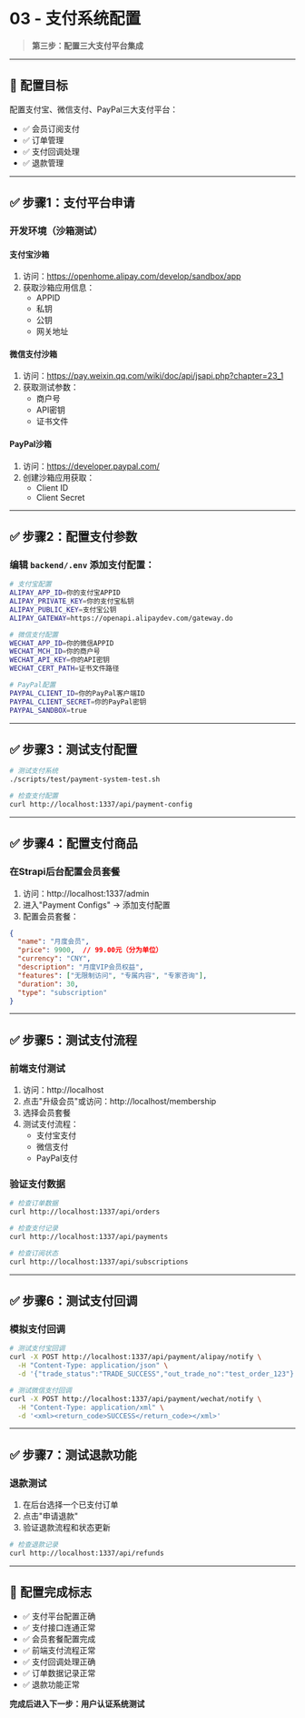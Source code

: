 # 03 - 支付系统配置

> **第三步：配置三大支付平台集成**

---

## 🎯 配置目标

配置支付宝、微信支付、PayPal三大支付平台：
- ✅ 会员订阅支付
- ✅ 订单管理
- ✅ 支付回调处理
- ✅ 退款管理

---

## ✅ 步骤1：支付平台申请

### 开发环境（沙箱测试）

#### 支付宝沙箱
1. 访问：https://openhome.alipay.com/develop/sandbox/app
2. 获取沙箱应用信息：
   - APPID
   - 私钥
   - 公钥
   - 网关地址

#### 微信支付沙箱
1. 访问：https://pay.weixin.qq.com/wiki/doc/api/jsapi.php?chapter=23_1
2. 获取测试参数：
   - 商户号
   - API密钥
   - 证书文件

#### PayPal沙箱
1. 访问：https://developer.paypal.com/
2. 创建沙箱应用获取：
   - Client ID
   - Client Secret

---

## ✅ 步骤2：配置支付参数

### 编辑 `backend/.env` 添加支付配置：

```bash
# 支付宝配置
ALIPAY_APP_ID=你的支付宝APPID
ALIPAY_PRIVATE_KEY=你的支付宝私钥
ALIPAY_PUBLIC_KEY=支付宝公钥
ALIPAY_GATEWAY=https://openapi.alipaydev.com/gateway.do

# 微信支付配置
WECHAT_APP_ID=你的微信APPID
WECHAT_MCH_ID=你的商户号
WECHAT_API_KEY=你的API密钥
WECHAT_CERT_PATH=证书文件路径

# PayPal配置
PAYPAL_CLIENT_ID=你的PayPal客户端ID
PAYPAL_CLIENT_SECRET=你的PayPal密钥
PAYPAL_SANDBOX=true
```

---

## ✅ 步骤3：测试支付配置

```bash
# 测试支付系统
./scripts/test/payment-system-test.sh

# 检查支付配置
curl http://localhost:1337/api/payment-config
```

---

## ✅ 步骤4：配置支付商品

### 在Strapi后台配置会员套餐

1. 访问：http://localhost:1337/admin
2. 进入"Payment Configs" → 添加支付配置
3. 配置会员套餐：

```json
{
  "name": "月度会员",
  "price": 9900,  // 99.00元（分为单位）
  "currency": "CNY",
  "description": "月度VIP会员权益",
  "features": ["无限制访问", "专属内容", "专家咨询"],
  "duration": 30,
  "type": "subscription"
}
```

---

## ✅ 步骤5：测试支付流程

### 前端支付测试

1. 访问：http://localhost
2. 点击"升级会员"或访问：http://localhost/membership
3. 选择会员套餐
4. 测试支付流程：
   - 支付宝支付
   - 微信支付
   - PayPal支付

### 验证支付数据

```bash
# 检查订单数据
curl http://localhost:1337/api/orders

# 检查支付记录
curl http://localhost:1337/api/payments

# 检查订阅状态
curl http://localhost:1337/api/subscriptions
```

---

## ✅ 步骤6：测试支付回调

### 模拟支付回调

```bash
# 测试支付宝回调
curl -X POST http://localhost:1337/api/payment/alipay/notify \
  -H "Content-Type: application/json" \
  -d '{"trade_status":"TRADE_SUCCESS","out_trade_no":"test_order_123"}'

# 测试微信支付回调
curl -X POST http://localhost:1337/api/payment/wechat/notify \
  -H "Content-Type: application/xml" \
  -d '<xml><return_code>SUCCESS</return_code></xml>'
```

---

## ✅ 步骤7：测试退款功能

### 退款测试

1. 在后台选择一个已支付订单
2. 点击"申请退款"
3. 验证退款流程和状态更新

```bash
# 检查退款记录
curl http://localhost:1337/api/refunds
```

---

## 🎯 配置完成标志

- ✅ 支付平台配置正确
- ✅ 支付接口连通正常
- ✅ 会员套餐配置完成
- ✅ 前端支付流程正常
- ✅ 支付回调处理正确
- ✅ 订单数据记录正常
- ✅ 退款功能正常

**完成后进入下一步：用户认证系统测试**